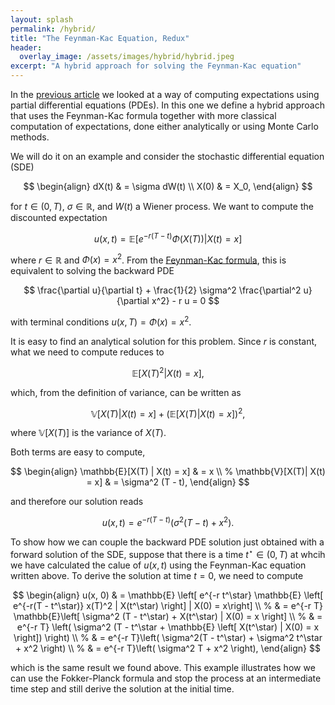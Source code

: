```yaml
---
layout: splash
permalink: /hybrid/
title: "The Feynman-Kac Equation, Redux"
header:
  overlay_image: /assets/images/hybrid/hybrid.jpeg
excerpt: "A hybrid approach for solving the Feynman-Kac equation"
---
```


In the [previous article](/posts/feynma-kac) we looked at a way of computing expectations using partial differential equations (PDEs). In this one we define a hybrid approach that uses the Feynman-Kac formula together with more classical computation of expectations, done either analytically or using Monte Carlo methods.

We will do it on an example and consider the stochastic differential equation (SDE)

$$
\begin{align}
dX(t) & = \sigma dW(t) \\
X(0) & = X_0,
\end{align}
$$

for $t \in (0, T)$, $\sigma \in \mathbb{R}$, and $W(t)$ a Wiener process. We want to compute the discounted expectation

$$
u(x, t) = \mathbb{E}\left[ e^{-r(T - t)} \Phi(X(T)) | X(t) = x \right]
$$

where $r \in \mathbb{R}$ and $\Phi(x) = x^2$. From the [Feynman-Kac formula](https://en.wikipedia.org/wiki/Feynman%E2%80%93Kac_formula), this is equivalent to solving the backward PDE

$$
\frac{\partial u}{\partial t} + \frac{1}{2} \sigma^2 \frac{\partial^2 u}{\partial x^2} - r u = 0
$$

with terminal conditions $u(x, T) = \Phi(x) = x^2$.

It is easy to find an analytical solution for this problem. Since $r$ is constant, what we need to compute reduces to

$$
\mathbb{E} \left[ X(T)^2 | X(t) = x \right],
$$

which, from the definition of variance, can be written as

$$
\mathbb{V}[X(T)| X(t) = x] + \left(\mathbb{E}[X(T) | X(t) = x]\right)^2,
$$

where $\mathbb{V}[X(T)]$ is the variance of $X(T)$.

Both terms are easy to compute,

$$
\begin{align}
\mathbb{E}[X(T) | X(t) = x] & = x \\
%
\mathbb{V}[X(T)| X(t) = x] & = \sigma^2 (T - t),
\end{align}
$$

and therefore our solution reads

$$
u(x, t) = e^{-r(T - t)} \left( \sigma^2 (T - t) + x^2 \right).
$$

To show how we can couple the backward PDE solution just obtained with a forward solution of the SDE, suppose that there is a time $t^\star \in (0, T)$ at whcih we have calculated the calue of $u(x, t)$ using the Feynman-Kac equation written above. To derive the solution at time $t=0$, we need to compute

$$
\begin{align}
u(x, 0) & = \mathbb{E} \left[
e^{-r t^\star} \mathbb{E} \left[ e^{-r(T - t^\star)} x(T)^2 | X(t^\star) \right]
| X(0) = x\right] \\
%
& = e^{-r T} \mathbb{E}\left[ \sigma^2 (T - t^\star) + X(t^\star) | X(0) = x \right] \\
%
& = e^{-r T} \left( \sigma^2 (T - t^\star + \mathbb{E} \left[ X(t^\star) | X(0) = x \right]) \right) \\
%
& = e^{-r T}\left( \sigma^2(T - t^\star) + \sigma^2 t^\star + x^2 \right) \\
%
& = e^{-r T}\left( \sigma^2 T + x^2 \right),
\end{align}
$$

which is the same result we found above. This example illustrates how we can use the Fokker-Planck formula and stop the process at an intermediate time step and still derive the solution at the initial time.
